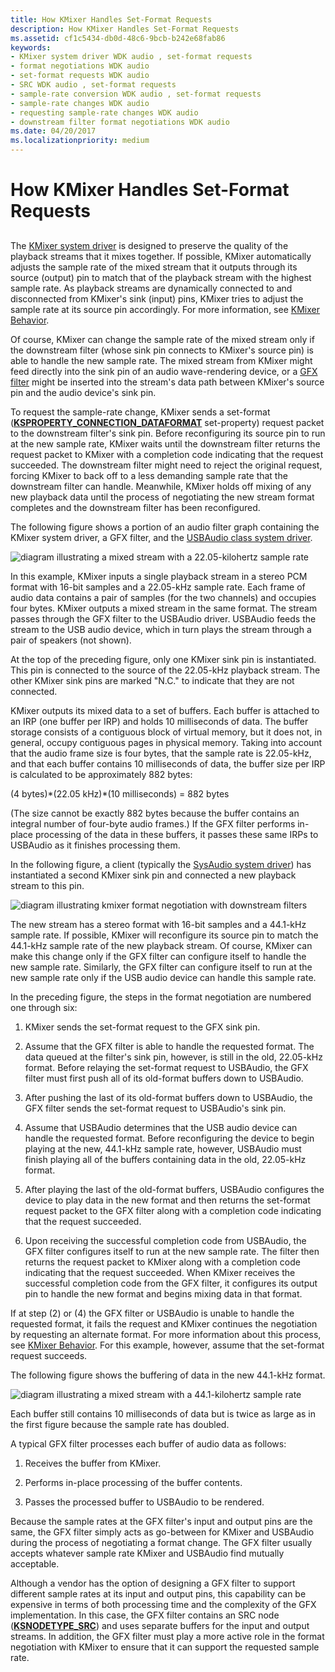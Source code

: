 ```yaml
---
title: How KMixer Handles Set-Format Requests
description: How KMixer Handles Set-Format Requests
ms.assetid: cf1c5434-db0d-48c6-9bcb-b242e68fab86
keywords:
- KMixer system driver WDK audio , set-format requests
- format negotiations WDK audio
- set-format requests WDK audio
- SRC WDK audio , set-format requests
- sample-rate conversion WDK audio , set-format requests
- sample-rate changes WDK audio
- requesting sample-rate changes WDK audio
- downstream filter format negotiations WDK audio
ms.date: 04/20/2017
ms.localizationpriority: medium
---
```


# How KMixer Handles Set-Format Requests


## <span id="how_kmixer_handles_set_format_requests"></span><span id="HOW_KMIXER_HANDLES_SET_FORMAT_REQUESTS"></span>


The [KMixer system driver](kernel-mode-wdm-audio-components.md#kmixer_system_driver) is designed to preserve the quality of the playback streams that it mixes together. If possible, KMixer automatically adjusts the sample rate of the mixed stream that it outputs through its source (output) pin to match that of the playback stream with the highest sample rate. As playback streams are dynamically connected to and disconnected from KMixer's sink (input) pins, KMixer tries to adjust the sample rate at its source pin accordingly. For more information, see [KMixer Behavior](kmixer-behavior.md).

Of course, KMixer can change the sample rate of the mixed stream only if the downstream filter (whose sink pin connects to KMixer's source pin) is able to handle the new sample rate. The mixed stream from KMixer might feed directly into the sink pin of an audio wave-rendering device, or a [GFX filter](gfx-filters.md) might be inserted into the stream's data path between KMixer's source pin and the audio device's sink pin.

To request the sample-rate change, KMixer sends a set-format ([**KSPROPERTY\_CONNECTION\_DATAFORMAT**](https://msdn.microsoft.com/library/windows/hardware/ff565103) set-property) request packet to the downstream filter's sink pin. Before reconfiguring its source pin to run at the new sample rate, KMixer waits until the downstream filter returns the request packet to KMixer with a completion code indicating that the request succeeded. The downstream filter might need to reject the original request, forcing KMixer to back off to a less demanding sample rate that the downstream filter can handle. Meanwhile, KMixer holds off mixing of any new playback data until the process of negotiating the new stream format completes and the downstream filter has been reconfigured.

The following figure shows a portion of an audio filter graph containing the KMixer system driver, a GFX filter, and the [USBAudio class system driver](kernel-mode-wdm-audio-components.md#usbaudio_class_system_driver).

![diagram illustrating a mixed stream with a 22.05-kilohertz sample rate](images/setfmt1.png)

In this example, KMixer inputs a single playback stream in a stereo PCM format with 16-bit samples and a 22.05-kHz sample rate. Each frame of audio data contains a pair of samples (for the two channels) and occupies four bytes. KMixer outputs a mixed stream in the same format. The stream passes through the GFX filter to the USBAudio driver. USBAudio feeds the stream to the USB audio device, which in turn plays the stream through a pair of speakers (not shown).

At the top of the preceding figure, only one KMixer sink pin is instantiated. This pin is connected to the source of the 22.05-kHz playback stream. The other KMixer sink pins are marked "N.C." to indicate that they are not connected.

KMixer outputs its mixed data to a set of buffers. Each buffer is attached to an IRP (one buffer per IRP) and holds 10 milliseconds of data. The buffer storage consists of a contiguous block of virtual memory, but it does not, in general, occupy contiguous pages in physical memory. Taking into account that the audio frame size is four bytes, that the sample rate is 22.05-kHz, and that each buffer contains 10 milliseconds of data, the buffer size per IRP is calculated to be approximately 882 bytes:

(4 bytes)\*(22.05 kHz)\*(10 milliseconds) = 882 bytes

(The size cannot be exactly 882 bytes because the buffer contains an integral number of four-byte audio frames.) If the GFX filter performs in-place processing of the data in these buffers, it passes these same IRPs to USBAudio as it finishes processing them.

In the following figure, a client (typically the [SysAudio system driver](kernel-mode-wdm-audio-components.md#sysaudio_system_driver)) has instantiated a second KMixer sink pin and connected a new playback stream to this pin.

![diagram illustrating kmixer format negotiation with downstream filters](images/setfmt2.png)

The new stream has a stereo format with 16-bit samples and a 44.1-kHz sample rate. If possible, KMixer will reconfigure its source pin to match the 44.1-kHz sample rate of the new playback stream. Of course, KMixer can make this change only if the GFX filter can configure itself to handle the new sample rate. Similarly, the GFX filter can configure itself to run at the new sample rate only if the USB audio device can handle this sample rate.

In the preceding figure, the steps in the format negotiation are numbered one through six:

1.  KMixer sends the set-format request to the GFX sink pin.

2.  Assume that the GFX filter is able to handle the requested format. The data queued at the filter's sink pin, however, is still in the old, 22.05-kHz format. Before relaying the set-format request to USBAudio, the GFX filter must first push all of its old-format buffers down to USBAudio.

3.  After pushing the last of its old-format buffers down to USBAudio, the GFX filter sends the set-format request to USBAudio's sink pin.

4.  Assume that USBAudio determines that the USB audio device can handle the requested format. Before reconfiguring the device to begin playing at the new, 44.1-kHz sample rate, however, USBAudio must finish playing all of the buffers containing data in the old, 22.05-kHz format.

5.  After playing the last of the old-format buffers, USBAudio configures the device to play data in the new format and then returns the set-format request packet to the GFX filter along with a completion code indicating that the request succeeded.

6.  Upon receiving the successful completion code from USBAudio, the GFX filter configures itself to run at the new sample rate. The filter then returns the request packet to KMixer along with a completion code indicating that the request succeeded. When KMixer receives the successful completion code from the GFX filter, it configures its output pin to handle the new format and begins mixing data in that format.

If at step (2) or (4) the GFX filter or USBAudio is unable to handle the requested format, it fails the request and KMixer continues the negotiation by requesting an alternate format. For more information about this process, see [KMixer Behavior](kmixer-behavior.md). For this example, however, assume that the set-format request succeeds.

The following figure shows the buffering of data in the new 44.1-kHz format.

![diagram illustrating a mixed stream with a 44.1-kilohertz sample rate](images/setfmt3.png)

Each buffer still contains 10 milliseconds of data but is twice as large as in the first figure because the sample rate has doubled.

A typical GFX filter processes each buffer of audio data as follows:

1.  Receives the buffer from KMixer.

2.  Performs in-place processing of the buffer contents.

3.  Passes the processed buffer to USBAudio to be rendered.

Because the sample rates at the GFX filter's input and output pins are the same, the GFX filter simply acts as go-between for KMixer and USBAudio during the process of negotiating a format change. The GFX filter usually accepts whatever sample rate KMixer and USBAudio find mutually acceptable.

Although a vendor has the option of designing a GFX filter to support different sample rates at its input and output pins, this capability can be expensive in terms of both processing time and the complexity of the GFX implementation. In this case, the GFX filter contains an SRC node ([**KSNODETYPE\_SRC**](https://msdn.microsoft.com/library/windows/hardware/ff537190)) and uses separate buffers for the input and output streams. In addition, the GFX filter must play a more active role in the format negotiation with KMixer to ensure that it can support the requested sample rate.

 

 




